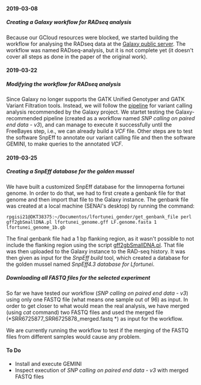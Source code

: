 #### 2019-03-08  
##### Creating a Galaxy workflow for RADseq analysis  
Because our GCloud resources were blocked, we started building the workflow for analysing the RADseq data at the [Galaxy public server](https://usegalaxy.org/). The workflow was named RADseq-analysis, but it is not complete yet (it doesn't cover all steps as done in the paper of the original work).  

#### 2019-03-22  
##### Modifying the workflow for RADseq analysis  
Since Galaxy no longer supports the GATK Unified Genotyper and GATK Variant Filtration tools. Instead, we will follow the [pipeline](https://galaxyproject.github.io/training-material/topics/variant-analysis/tutorials/dip/tutorial.html) for variant calling analysis recommended by the Galaxy project. We startet testing the Galaxy-recommended pipeline (created as a workflow named *SNP calling on paired end data - v3*), and can manage to execute it successfully until the FreeBayes step, i.e., we can already build a *VCF* file. Other steps are to test the software SnpEff to annotate our variant calling file and then the software GEMINI, to make queries to the annotated *VCF*.  

#### 2019-03-25  
##### Creating a SnpEff database for the golden mussel 
We have built a customized SnpEff database for the limnoperna fortunei genome. In order to do that, we had to first create a genbank file for that genome and then import that file to the Galaxy instance. The genbank file was created at a local machine (SENAI's desktop) by running the command:  

```console  
rpgisi21@DKT38375:~/Documentos/lfortunei_gender/get_genbank_file perl gff2gbSmallDNA.pl lfortunei_genome.gff LF.genome.fasta 1 lfortunei_genome_1b.gb
```  

The final genbank file had a 1 bp flanking region, as it wasn't possible to not include the flanking region using the script [gff2gbSmallDNA.pl](https://github.com/biobureaubiotech/pipelineGoldenMusselAssembly/blob/master/scripts/gff2gbSmallDNA.pl). That file was then uploaded to the Galaxy instance to the RAD-seq history. It was then given as input for the *SnpEff build* tool, which created a database for the golden mussel named *SnpEff4.3 database for Lfortunei*. 

##### Downloading all FASTQ files for the selected experiment  
So far we have tested our workflow (*SNP calling on paired end data - v3*) using only one FASTQ file (what means one sample out of 96) as input. In order to get closer to what would mean the real analysis, we have merged (using *cat* command) two FASTQ files and used the merged file (*SRR6725877_SRR6725878_merged.fastq
*) as input for the workflow. 

We are currently running the workflow to test if the merging of the FASTQ files from different samples would cause any problem. 

#### To Do  
- Install and execute GEMINI
- Inspect execution of *SNP calling on paired end data - v3* with merged FASTQ files
